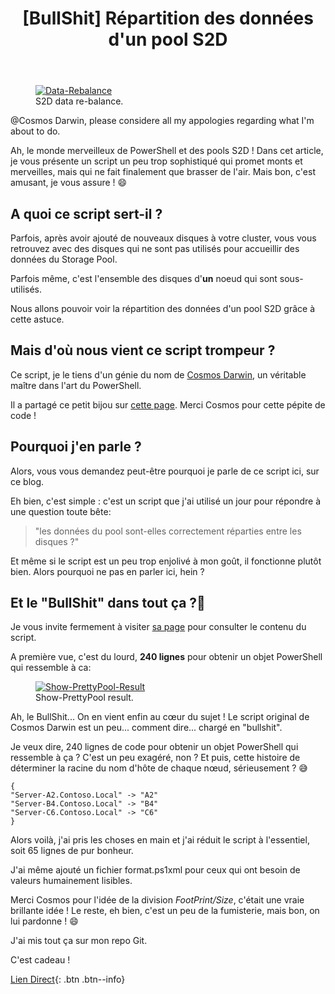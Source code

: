 ﻿---
title: "[BullShit] Répartition des données d'un pool S2D"
excerpt: |
  Découvrez le script de fumiste qui vous permet de gratter du code pour rien et d'avoir une réponse rapide à la question:: les données du pool sont-elles correctement réparties entre les disques ?.
  
category: S2D
classes: wide
comments: true
tags: 
  - BullShit
  - S2D
  - PowerShell
  - Show-PrettyPool
header:
  teaser: /assets/images/2022-07-28-Show-pool-data-repartition.webp
  image_description: "data repartition"
---

<figure style="width: 400px" class="align-center">
	<a href="{{ site.url }}{{ site.baseurl }}/assets/images/S2D-Slabs-re-balance.gif"><img src="{{ site.url }}{{ site.baseurl }}/assets/images/S2D-Slabs-re-balance.gif" alt="Data-Rebalance"></a>
  <figcaption>S2D data re-balance.</figcaption>
</figure>


@Cosmos Darwin, please considere all my appologies regarding what I'm about to do.

Ah, le monde merveilleux de PowerShell et des pools S2D ! Dans cet article, je vous présente un script un peu trop sophistiqué qui promet monts et merveilles, mais qui ne fait finalement que brasser de l'air. Mais bon, c'est amusant, je vous assure ! 😄

## A quoi ce script sert-il ?

Parfois, après avoir ajouté de nouveaux disques à votre cluster, vous vous retrouvez avec des disques qui ne sont pas utilisés pour accueillir des données du Storage Pool. 

Parfois même, c'est l'ensemble des disques d'__un__ noeud qui sont sous-utilisés.

Nous allons pouvoir voir la répartition des données d'un pool S2D grâce à cette astuce.

## Mais d'où nous vient ce script trompeur ?

Ce script, je le tiens d'un génie du nom de [Cosmos Darwin](https://twitter.com/CosmosDarwin), un véritable maître dans l'art du PowerShell.

Il a partagé ce petit bijou sur [cette page](https://techcommunity.microsoft.com/t5/storage-at-microsoft/deep-dive-the-storage-pool-in-storage-spaces-direct/ba-p/425959). Merci Cosmos pour cette pépite de code !

## Pourquoi j'en parle ?

Alors, vous vous demandez peut-être pourquoi je parle de ce script ici, sur ce blog. 

Eh bien, c'est simple : c'est un script que j'ai utilisé un jour pour répondre à une question toute bête:
> "les données du pool sont-elles correctement réparties entre les disques ?" 

 Et même si le script est un peu trop enjolivé à mon goût, il fonctionne plutôt bien. Alors pourquoi ne pas en parler ici, hein ?

## Et le "BullShit" dans tout ça ?🤔

Je vous invite fermement à visiter [sa page](https://techcommunity.microsoft.com/t5/storage-at-microsoft/deep-dive-the-storage-pool-in-storage-spaces-direct/ba-p/425959) pour consulter le contenu du script.

A première vue, c'est du lourd, __240 lignes__ pour obtenir un objet PowerShell qui ressemble à ca:

<figure style="width: 400px" class="align-center">
	<a href="{{ site.url }}{{ site.baseurl }}/assets/images/Show-PrettyPoolObject.webp"><img src="{{ site.url }}{{ site.baseurl }}/assets/images/Show-PrettyPoolObject.webp" alt="Show-PrettyPool-Result"></a>
  <figcaption>Show-PrettyPool result.</figcaption>
</figure>

Ah, le BullShit... On en vient enfin au cœur du sujet ! Le script original de Cosmos Darwin est un peu... comment dire... chargé en "bullshit".

Je veux dire, 240 lignes de code pour obtenir un objet PowerShell qui ressemble à ça ? C'est un peu exagéré, non ? Et puis, cette histoire de déterminer la racine du nom d'hôte de chaque nœud, sérieusement ? 😅

```
{
"Server-A2.Contoso.Local" -> "A2"
"Server-B4.Contoso.Local" -> "B4"
"Server-C6.Contoso.Local" -> "C6"
}
```

Alors voilà, j'ai pris les choses en main et j'ai réduit le script à l'essentiel, soit 65 lignes de pur bonheur.

J'ai même ajouté un fichier format.ps1xml pour ceux qui ont besoin de valeurs humainement lisibles.

Merci Cosmos pour l'idée de la division _FootPrint/Size_, c'était une vraie brillante idée ! Le reste, eh bien, c'est un peu de la fumisterie, mais bon, on lui pardonne ! 😄

J'ai mis tout ça sur mon repo Git.

C'est cadeau !

[Lien Direct](https://github.com/MickaelRoy/Cmdlets/tree/main/Show-PrettyPool){: .btn .btn--info}